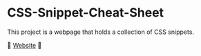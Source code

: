 # CSS-Snippet-Cheat-Sheet

This project is a webpage that holds a collection of CSS snippets.

🔗 [Website](https://qnt.github.io/CSS-Snippet-Cheat-Sheet) 🔗
